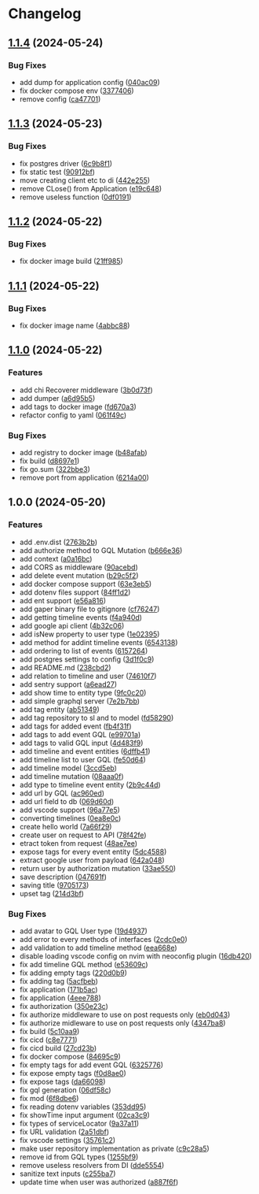 # Changelog

## [1.1.4](https://github.com/wert2all/timeline-backend/compare/v1.1.3...v1.1.4) (2024-05-24)


### Bug Fixes

* add dump for application config ([040ac09](https://github.com/wert2all/timeline-backend/commit/040ac09ec1daab49d848e798de040185dc7ab22e))
* fix docker compose env ([3377406](https://github.com/wert2all/timeline-backend/commit/3377406eff0504782d2708687cea5f9c2ddae715))
* remove config ([ca47701](https://github.com/wert2all/timeline-backend/commit/ca47701aed47061d6db5447ee09d3fc76af44b70))

## [1.1.3](https://github.com/wert2all/timeline-backend/compare/v1.1.2...v1.1.3) (2024-05-23)


### Bug Fixes

* fix postgres driver ([6c9b8f1](https://github.com/wert2all/timeline-backend/commit/6c9b8f1e11f9565767821e7566af15aa66b3125b))
* fix static test ([90912bf](https://github.com/wert2all/timeline-backend/commit/90912bf45f5d3995a6a4a8dad412b1f322a10239))
* move creating client etc to di ([442e255](https://github.com/wert2all/timeline-backend/commit/442e255e9484c0ac07571bd89c82338a59d3f019))
* remove CLose() from Application ([e19c648](https://github.com/wert2all/timeline-backend/commit/e19c6485cb73ac3e05775dbfbef06e319737345c))
* remove useless function ([0df0191](https://github.com/wert2all/timeline-backend/commit/0df0191dd2f58cb02a80fcdf3d9cef2ff98c4727))

## [1.1.2](https://github.com/wert2all/timeline-backend/compare/v1.1.1...v1.1.2) (2024-05-22)


### Bug Fixes

* fix docker image build ([21ff985](https://github.com/wert2all/timeline-backend/commit/21ff985d8edde3e8e5409ecbc046e2278257abbc))

## [1.1.1](https://github.com/wert2all/timeline-backend/compare/v1.1.0...v1.1.1) (2024-05-22)


### Bug Fixes

* fix docker image name ([4abbc88](https://github.com/wert2all/timeline-backend/commit/4abbc8842eccc0491046d1045f9d6e38800dfd4a))

## [1.1.0](https://github.com/wert2all/timeline-backend/compare/v1.0.0...v1.1.0) (2024-05-22)


### Features

* add chi Recoverer middleware ([3b0d73f](https://github.com/wert2all/timeline-backend/commit/3b0d73fbe412b3e015473c99db5b1fe9ca97c841))
* add dumper ([a6d95b5](https://github.com/wert2all/timeline-backend/commit/a6d95b58de519629f745790e4d269270c5389796))
* add tags to docker image ([fd670a3](https://github.com/wert2all/timeline-backend/commit/fd670a334dd0e279bc55f4af9f7e56be0eb11ad2))
* refactor config to yaml ([061f49c](https://github.com/wert2all/timeline-backend/commit/061f49cad42ea5000c263daa05dfe58bdac913ed))


### Bug Fixes

* add registry to docker image ([b48afab](https://github.com/wert2all/timeline-backend/commit/b48afabfff83b58ba782bc6063a7991b5f8ceca1))
* fix build ([d8697e1](https://github.com/wert2all/timeline-backend/commit/d8697e1ee08885f51799705a3d8161be299416a9))
* fix go.sum ([322bbe3](https://github.com/wert2all/timeline-backend/commit/322bbe3665bef5ad7cf202c35accbed30fcc4d91))
* remove port from application ([6214a00](https://github.com/wert2all/timeline-backend/commit/6214a00418c26fad7ed7e046f031156b6a69a4ed))

## 1.0.0 (2024-05-20)


### Features

* add .env.dist ([2763b2b](https://github.com/wert2all/timeline-backend/commit/2763b2b8254956ec8f4daa5a89f35c89b41af6e6))
* add authorize method to GQL Mutation ([b666e36](https://github.com/wert2all/timeline-backend/commit/b666e36c0cf445c9b322f777e2e88ba5e1196983))
* add context ([a0a16bc](https://github.com/wert2all/timeline-backend/commit/a0a16bc645f59d8746dad05d5c16b658a016e20f))
* add CORS as middleware ([90acebd](https://github.com/wert2all/timeline-backend/commit/90acebde5a550a87708b2b2a0219c6801affb654))
* add delete event mutation ([b29c5f2](https://github.com/wert2all/timeline-backend/commit/b29c5f2bc351afac322ae4e0454a5cd0b8d1c37e))
* add docker compose support ([63e3eb5](https://github.com/wert2all/timeline-backend/commit/63e3eb5b8968fe24211931f78d0d5f03aeb6970e))
* add dotenv files support ([84ff1d2](https://github.com/wert2all/timeline-backend/commit/84ff1d2aba9777b52d54eb17b10c6d7e7bfafc37))
* add ent support ([e56a816](https://github.com/wert2all/timeline-backend/commit/e56a816b6360b2f0418240bff6f3331f60f68453))
* add gaper binary file to gitignore ([cf76247](https://github.com/wert2all/timeline-backend/commit/cf762479ecd4301708c526be9eca0e32b1b9276d))
* add getting timeline events ([f4a940d](https://github.com/wert2all/timeline-backend/commit/f4a940d0d2a64d9144885546f37b1f83c5a132d6))
* add google api client ([4b32c06](https://github.com/wert2all/timeline-backend/commit/4b32c0619763bab7808086b22fafee8a949e93c2))
* add isNew property to user type ([1e02395](https://github.com/wert2all/timeline-backend/commit/1e0239509491a17a0980e00bf6ca262846dd5371))
* add method for addint timeline events ([6543138](https://github.com/wert2all/timeline-backend/commit/65431388fb2771e8f0b88cdeff55b0f3a02b85b7))
* add ordering to list of events ([6157264](https://github.com/wert2all/timeline-backend/commit/6157264e0c9d9b620c83ec2e2770dc0f80ff10b0))
* add postgres settings to config ([3d1f0c9](https://github.com/wert2all/timeline-backend/commit/3d1f0c95c311776882c07ad8029121bc440c459c))
* add README.md ([238cbd2](https://github.com/wert2all/timeline-backend/commit/238cbd22594cc796b50368fa8ee0de0fbc67381d))
* add relation to timeline and user ([74610f7](https://github.com/wert2all/timeline-backend/commit/74610f7fc8d240fe31f6c1f17cfd3c72a414543f))
* add sentry support ([a6ead27](https://github.com/wert2all/timeline-backend/commit/a6ead275ad776f0e00131d208e31067b04507e78))
* add show time to entity type ([9fc0c20](https://github.com/wert2all/timeline-backend/commit/9fc0c203b0524a713350a7ff0727999376c5de68))
* add simple graphql server ([7e2b7bb](https://github.com/wert2all/timeline-backend/commit/7e2b7bb19c9c16714a32cb7083297a96d71b89ac))
* add tag entity ([ab51349](https://github.com/wert2all/timeline-backend/commit/ab51349040f38b9ef8d9d72d122e7650439f4955))
* add tag repository to sl and to model ([fd58290](https://github.com/wert2all/timeline-backend/commit/fd58290f8c7abf24ecc78872480d7e480f1a7462))
* add tags for added event ([fb4f31f](https://github.com/wert2all/timeline-backend/commit/fb4f31f2c730b2f57f7b6f5cd2a4c9b4d8afc590))
* add tags to add event GQL ([e99701a](https://github.com/wert2all/timeline-backend/commit/e99701a1a4db3246e6c32eb5760f36847d73f4b3))
* add tags to valid GQL input ([4d483f9](https://github.com/wert2all/timeline-backend/commit/4d483f991ff58e087c11376f4ce0249b538114e6))
* add timeline and event entities ([6dffb41](https://github.com/wert2all/timeline-backend/commit/6dffb41f1f4f7a247daeefbc769bd5155dd45a82))
* add timeline list to user GQL ([fe50d64](https://github.com/wert2all/timeline-backend/commit/fe50d64d5cdf07e8d3ac4b09b17c6159a1903182))
* add timeline model ([3ccd5eb](https://github.com/wert2all/timeline-backend/commit/3ccd5eb1f45ab724ef98c8d6229519da2ac370a3))
* add timeline mutation ([08aaa0f](https://github.com/wert2all/timeline-backend/commit/08aaa0f1bc5e76cfe6fc77f482c9a603acb181cf))
* add type to timeline event entity ([2b9c44d](https://github.com/wert2all/timeline-backend/commit/2b9c44d4a29e1c37cf0d332708550b305e942f6b))
* add url by GQL ([ac960ed](https://github.com/wert2all/timeline-backend/commit/ac960eddfc2c34f1d58c4feee2fa905a1786a478))
* add url field to db ([069d60d](https://github.com/wert2all/timeline-backend/commit/069d60df1db21212c69d9f42ba3a982d6c29f9da))
* add vscode support ([96a77e5](https://github.com/wert2all/timeline-backend/commit/96a77e587a5b03287d33278b7cd0a897c6da097d))
* converting timelines ([0ea8e0c](https://github.com/wert2all/timeline-backend/commit/0ea8e0c4b6d136e86366d0f93a9482bcf97bce6a))
* create hello world ([7a66f29](https://github.com/wert2all/timeline-backend/commit/7a66f29867b018c437ee49b58819e6b391daca83))
* create user on request to API ([78f42fe](https://github.com/wert2all/timeline-backend/commit/78f42fe5840843e248ec5d309896ef66d3b5431d))
* etract token from request ([48ae7ee](https://github.com/wert2all/timeline-backend/commit/48ae7ee50fa8030c033cbfdadcff9bb8f046b70d))
* expose tags for every event entity ([5dc4588](https://github.com/wert2all/timeline-backend/commit/5dc45885be81ad219da4af9463fd9463835d5f6a))
* extract google user from payload ([642a048](https://github.com/wert2all/timeline-backend/commit/642a0480c77fc02e5ad5427d398b39091859c9e1))
* return user by authorization mutation ([33ae550](https://github.com/wert2all/timeline-backend/commit/33ae550a244a4267a3f07862420622fcd4f7498b))
* save description ([047691f](https://github.com/wert2all/timeline-backend/commit/047691f05a5d7c8deb51cd84af160b8c004d3ba7))
* saving title ([9705173](https://github.com/wert2all/timeline-backend/commit/970517354b32b1332cc172cf37e29dadec9d8943))
* upset tag ([214d3bf](https://github.com/wert2all/timeline-backend/commit/214d3bf1e5252741f7d7953c862cda368798109e))


### Bug Fixes

* add avatar to GQL User type ([19d4937](https://github.com/wert2all/timeline-backend/commit/19d4937b40834cc3824e5341c6884bfac9ef90ee))
* add error to every methods of interfaces ([2cdc0e0](https://github.com/wert2all/timeline-backend/commit/2cdc0e04882c6fa536b36b83c4b7a15d91653469))
* add validation to add timeline method ([eea668e](https://github.com/wert2all/timeline-backend/commit/eea668eae97d248ce4e1f4aea6cd5fd8179e1c14))
* disable loading vscode config on nvim with neoconfig plugin ([16db420](https://github.com/wert2all/timeline-backend/commit/16db420cc76b7fa566b6c21b77d5edc8fbae3df7))
* fix add timeline GQL method ([e53609c](https://github.com/wert2all/timeline-backend/commit/e53609c61ba34dd07964b65659708ad0cddee585))
* fix adding empty tags ([220d0b9](https://github.com/wert2all/timeline-backend/commit/220d0b9bcaeb2d5af93410c336784b484f95dbbf))
* fix adding tag ([5acfbeb](https://github.com/wert2all/timeline-backend/commit/5acfbeb794f96ce53e0047c6401a38c5b877a2ed))
* fix application ([171b5ac](https://github.com/wert2all/timeline-backend/commit/171b5ac49d5ce71aca61e3ef507aa3615a2ea6d4))
* fix application ([4eee788](https://github.com/wert2all/timeline-backend/commit/4eee788017ba55b5736120acfd2ed5a50c844d6f))
* fix authorization ([350e23c](https://github.com/wert2all/timeline-backend/commit/350e23cd0d70ad1a7f49bc198b225fbd939d14bc))
* fix authorize middleware to use on post requests only ([eb0d043](https://github.com/wert2all/timeline-backend/commit/eb0d043a73baa6eb3881abcc13859859f5a7f9f3))
* fix authorize midleware to use on post requests only ([4347ba8](https://github.com/wert2all/timeline-backend/commit/4347ba8371b5f514fe439fec8bee1e5075954771))
* fix build ([5c10aa9](https://github.com/wert2all/timeline-backend/commit/5c10aa9b896964e0651f17bfbd55d6c382c9203c))
* fix cicd ([c8e7771](https://github.com/wert2all/timeline-backend/commit/c8e7771e59839a42c987e71ac6f20934c7f7bf30))
* fix cicd build ([27cd23b](https://github.com/wert2all/timeline-backend/commit/27cd23ba219a31180ea7efd3420499f719c4b659))
* fix docker compose ([84695c9](https://github.com/wert2all/timeline-backend/commit/84695c9036fba2ba681e92eeb8a5c20b2e196c1c))
* fix empty tags for add event GQL ([6325776](https://github.com/wert2all/timeline-backend/commit/6325776655b8d3c29d6d4d9e8632a4f522efb479))
* fix expose empty tags ([f0d8ae0](https://github.com/wert2all/timeline-backend/commit/f0d8ae07c33743ece383591effd275d688854ace))
* fix expose tags ([da66098](https://github.com/wert2all/timeline-backend/commit/da66098ab6092562e0d93c64c91e587691af6c65))
* fix gql generation ([06df58c](https://github.com/wert2all/timeline-backend/commit/06df58ced95cb1dfc6616605dc92a18266e91995))
* fix mod ([6f8dbe6](https://github.com/wert2all/timeline-backend/commit/6f8dbe61d4f2134ad119cf8a6578c733a9eeeac9))
* fix reading dotenv variables ([353dd95](https://github.com/wert2all/timeline-backend/commit/353dd9596d07a7dc13619aaf65ba9a3629406ec6))
* fix showTime input argument ([02ca3c9](https://github.com/wert2all/timeline-backend/commit/02ca3c9d21263c24a9ddbbdb8c2428a45451b15d))
* fix types of serviceLocator ([9a37a11](https://github.com/wert2all/timeline-backend/commit/9a37a11cde4b31d70a949e3056f9823f229ee34a))
* fix URL validation ([2a51dbf](https://github.com/wert2all/timeline-backend/commit/2a51dbf2bd443f9b911e4ed3d2bec24ab03c5c64))
* fix vscode settings ([35761c2](https://github.com/wert2all/timeline-backend/commit/35761c2bc8340e02a0918d41b0ea1a693221cb5b))
* make user repository implementation as private ([c9c28a5](https://github.com/wert2all/timeline-backend/commit/c9c28a587dd368837d926235d9cab4a543b4a7d6))
* remove id from GQL types ([1255bf9](https://github.com/wert2all/timeline-backend/commit/1255bf975b1a8ae4a02a056b1a75aca61b316107))
* remove useless resolvers from DI ([dde5554](https://github.com/wert2all/timeline-backend/commit/dde55540ba408da713263036656b32c9673cce40))
* sanitize text inputs ([c255ba7](https://github.com/wert2all/timeline-backend/commit/c255ba773ebe780fcc1953f3b4891aa937aca428))
* update time when user was authorized ([a887f6f](https://github.com/wert2all/timeline-backend/commit/a887f6f9f2bff7c820d924930a3337e48bcbfcf9))
